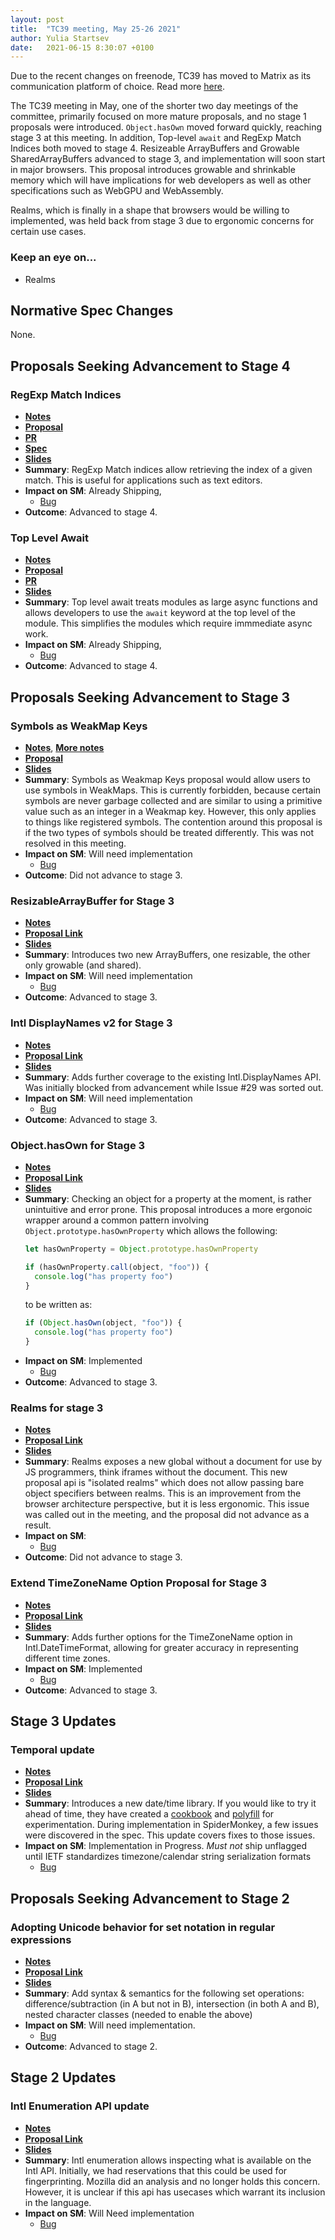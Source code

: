 ```yaml
---
layout: post
title:  "TC39 meeting, May 25-26 2021"
author: Yulia Startsev
date:   2021-06-15 8:30:07 +0100
---
```


Due to the recent changes on freenode, TC39 has moved to Matrix as its communication platform of
choice. Read more [here](https://github.com/tc39/how-we-work/matrix-guide.md).

The TC39 meeting in May, one of the shorter two day meetings of the committee,
primarily focused on more mature proposals, and no stage 1 proposals were
introduced. `Object.hasOwn` moved forward quickly, reaching stage 3 at this meeting. In addition,
Top-level `await` and RegExp Match Indices both moved to stage 4. Resizeable ArrayBuffers and
Growable SharedArrayBuffers advanced to stage 3, and implementation will soon start in major
browsers. This proposal introduces growable and shrinkable memory which will have implications for
web developers as well as other specifications such as WebGPU and WebAssembly.

Realms, which is finally in a shape that browsers would be willing to implemented, was held back
from stage 3 due to ergonomic concerns for certain use cases.

### Keep an eye on...

* Realms

## Normative Spec Changes

None.


## Proposals Seeking Advancement to Stage 4

###  RegExp Match Indices
* [**Notes**](https://github.com/tc39/notes/blob/master/meetings/2021-05/may-25.md#regexp-match-indices)
* [**Proposal**](https://github.com/tc39/proposal-regexp-match-indices)
* [**PR**](https://arai-a.github.io/ecma262-compare/?pr=1713)
* [**Spec**](https://tc39.es/proposal-regexp-match-indices/)
* [**Slides**](https://1drv.ms/p/s!AjgWTO11Fk-TkflP7IXc5GnQysK-Vg?e=b31h9O)
* **Summary**: RegExp Match indices allow retrieving the index of a given match. This is useful for
    applications such as text editors.
* **Impact on SM**: Already Shipping,
  * [Bug](https://bugzilla.mozilla.org/show_bug.cgi?id=1519483)
* **Outcome**: Advanced to stage 4.

###  Top Level Await
* [**Notes**](https://github.com/tc39/notes/blob/master/meetings/2021-05/may-25.md#top-level-await)
* [**Proposal**](https://github.com/tc39/ecma262/pull/2408)
* [**PR**](https://github.com/tc39/ecma262/pull/2408)
* [**Slides**](https://github.com/tc39/ecma262/pull/2408)
* **Summary**: Top level await treats modules as large async functions and allows developers to use
    the `await` keyword at the top level of the module. This simplifies the modules which require
    immmediate async work.
* **Impact on SM**: Already Shipping,
  * [Bug](https://bugzilla.mozilla.org/show_bug.cgi?id=1670018)
* **Outcome**: Advanced to stage 4.

## Proposals Seeking Advancement to Stage 3

### Symbols as WeakMap Keys
* [**Notes**](https://github.com/tc39/notes/blob/master/meetings/2021-05/may-25.md#symbols-as-weak-keys-for-stage-3), [**More notes**](https://github.com/tc39/notes/blob/master/meetings/2021-05/may-25.md#symbols-as-weak-keys-pt-2)
* [**Proposal**](https://github.com/tc39/proposal-symbols-as-weakmap-keys)
* [**Slides**](https://docs.google.com/presentation/d/10qOY5yb3DTWoFxeE24FMSVPN8xFqbPVUGgz5jAkcSoE/edit#slide=id.gcbecde6e4c_0_7)
* **Summary**: Symbols as Weakmap Keys proposal would allow users to use symbols in WeakMaps. This
    is currently forbidden, because certain symbols are never garbage collected and are similar to
    using a primitive value such as an integer in a Weakmap key. However, this only applies to
    things like registered symbols. The contention around this proposal is if the two types of
    symbols should be treated differently. This was not resolved in this meeting.
* **Impact on SM**: Will need implementation
  * [Bug](https://bugzilla.mozilla.org/show_bug.cgi?id=1710433)
* **Outcome**: Did not advance to stage 3.

### ResizableArrayBuffer for Stage 3
* [**Notes**](https://github.com/tc39/notes/blob/master/meetings/2021-05/may-25.md#symbols-as-weak-keys-for-stage-3)
* [**Proposal Link**](https://github.com/tc39/proposal-resizablearraybuffer)
* [**Slides**](https://docs.google.com/presentation/d/1K7t8lphY45yOfvsTOHxF4wZiMFCsVZZ_Bf_Wc7S3I_g/edit?usp=sharing)
* **Summary**: Introduces two new ArrayBuffers, one resizable, the other only growable (and shared).
* **Impact on SM**: Will need implementation
  * [Bug](https://bugzilla.mozilla.org/show_bug.cgi?id=1670026)
* **Outcome**: Advanced to stage 3.

### Intl DisplayNames v2 for Stage 3
* [**Notes**](https://github.com/tc39/notes/blob/master/meetings/2021-05/may-25.md#intl-displaynames)
* [**Proposal Link**](https://github.com/tc39/intl-displaynames-v2)
* [**Slides**](https://docs.google.com/presentation/d/1hxhwHyJLYT32NYrKLTCDLhZHN6OVZEamJppLLlSmyi0)
* **Summary**: Adds further coverage to the existing Intl.DisplayNames API. Was initially blocked
    from advancement while Issue #29 was sorted out.
* **Impact on SM**: Will need implementation
  * [Bug](https://bugzilla.mozilla.org/show_bug.cgi?id=1693575)
* **Outcome**: Advanced to stage 3.

### Object.hasOwn for Stage 3
* [**Notes**](https://github.com/tc39/notes/blob/master/meetings/2021-05/may-25.md#accessible-objectprototypehasownproperty-for-stage-3)
* [**Proposal Link**](https://github.com/jamiebuilds/proposal-object-has)
* [**Slides**](https://docs.google.com/presentation/d/1r5_Jw-gR8cRNo7SJyWtd6h_fEyVFJr9t3a2FvCBPiLE/edit?usp=sharing)
* **Summary**: Checking an object for a property at the moment, is rather unintuitive and error
    prone. This proposal introduces a more ergonoic wrapper around a common pattern involving
    `Object.prototype.hasOwnProperty` which allows the following:
    ```js
    let hasOwnProperty = Object.prototype.hasOwnProperty

    if (hasOwnProperty.call(object, "foo")) {
      console.log("has property foo")
    }
    ```
    to be written as:
    ```js
    if (Object.hasOwn(object, "foo")) {
      console.log("has property foo")
    }
    ```
* **Impact on SM**: Implemented
  * [Bug]()
* **Outcome**: Advanced to stage 3.

### Realms for stage 3
* [**Notes**](https://github.com/tc39/notes/blob/master/meetings/2021-05/may-26.md#realms)
* [**Proposal Link**](https://github.com/tc39/proposal-realms)
* [**Slides**](https://docs.google.com/presentation/d/1c-7nsjAUkdWYie5n1NlEr7_FxMXHyXjRFzsReLTm8S8/edit)
* **Summary**: Realms exposes a new global without a document for use by JS programmers, think iframes without the document. This new proposal api is "isolated realms" which does not allow passing bare object specifiers between realms. This is an improvement from the browser architecture perspective, but it is less ergonomic. This issue was called out in the meeting, and the proposal did not advance as a result.
* **Impact on SM**:
  * [Bug](https://bugzilla.mozilla.org/show_bug.cgi?id=1566145)
* **Outcome**: Did not advance to stage 3.

### Extend TimeZoneName Option Proposal for Stage 3
* [**Notes**](https://github.com/tc39/notes/blob/master/meetings/2021-05/may-25.md#extend-timezonename-option-for-stage-3)
* [**Proposal Link**](https://github.com/tc39/proposal-intl-extend-timezonename/)
* [**Slides**](https://github.com/tc39/notes/blob/master/meetings/2021-05)
* **Summary**: Adds further options for the TimeZoneName option in Intl.DateTimeFormat, allowing for
    greater accuracy in representing different time zones.
* **Impact on SM**: Implemented
  * [Bug](https://bugzilla.mozilla.org/show_bug.cgi?id=1710429)
* **Outcome**: Advanced to stage 3.

## Stage 3 Updates

### Temporal update
* [**Notes**](https://github.com/tc39/notes/blob/master/meetings/2021-05/may-25.md#temporal-normative-prs)
* [**Proposal Link**](https://github.com/tc39/proposal-temporal/)
* [**Slides**](https://justingrant.github.io/temporal-slides-in-progress/)
* **Summary**: Introduces a new date/time library. If you would like to try it ahead of time, they have created a [cookbook](https://tc39.es/proposal-temporal/docs/cookbook.html) and [polyfill](https://github.com/tc39/proposal-temporal/blob/main/polyfill) for experimentation.  During implementation in SpiderMonkey, a few issues were discovered in the spec. This update covers fixes to those issues.
* **Impact on SM**: Implementation in Progress. _Must not_ ship unflagged until IETF standardizes timezone/calendar string serialization formats
  * [Bug](https://bugzilla.mozilla.org/show_bug.cgi?id=1519167)

## Proposals Seeking Advancement to Stage 2

### Adopting Unicode behavior for set notation in regular expressions
* [**Notes**](https://github.com/tc39/notes/blob/master/meetings/2021-05/may-26.md#regexp-unicode-set-notation--properties-of-strings-for-stage-2)
* [**Proposal Link**](https://github.com/mathiasbynens/proposal-regexp-set-notation)
* [**Slides**](https://docs.google.com/presentation/d/1nb_6ZcAjG4AKwVrwpalu1Ep-h7TONxoSm-uxKx83Wik/edit)
* **Summary**: Add syntax & semantics for the following set operations: difference/subtraction (in A but not in B), intersection (in both A and B), nested character classes (needed to enable the above)
* **Impact on SM**: Will need implementation.
  * [Bug](https://bugzilla.mozilla.org/show_bug.cgi?id=1713657)
* **Outcome**: Advanced to stage 2.

## Stage 2 Updates

### Intl Enumeration API update
* [**Notes**](https://github.com/tc39/notes/blob/master/meetings/2021-05/may-25.md#intl-enumeration-api-stage-2-update)
* [**Proposal Link**](https://github.com/tc39/proposal-intl-extend-timezonename/)
* [**Slides**](https://docs.google.com/presentation/d/1rg5FMmU0vpi--KoxoIZPpNEWxhX-MfBUeoA0y_o94FQ/edit)
* **Summary**: Intl enumeration allows inspecting what is available on the Intl API. Initially, we
    had reservations that this could be used for fingerprinting. Mozilla did an analysis and no
    longer holds this concern. However, it is unclear if this api has usecases which warrant its
    inclusion in the language.
* **Impact on SM**: Will Need implementation
  * [Bug](https://bugzilla.mozilla.org/show_bug.cgi?id=1670033)

